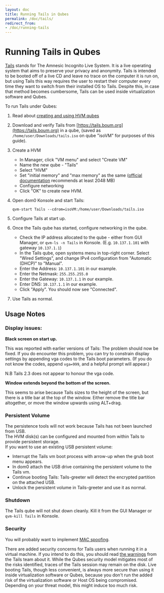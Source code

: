 ```yaml
---
layout: doc
title: Running Tails in Qubes
permalink: /doc/tails/
redirect_from:
- /doc/running-tails
---
```


Running Tails in Qubes
============================

[Tails](https://tails.boum.org) stands for The Amnesic Incognito Live System. 
It is a live operating system that aims to preserve your privacy and anonymity. 
Tails is intended to be booted off of a live CD and leave no trace on the computer it is run on, but using Tails this way requires the user to restart their computer every time they want to switch from their installed OS to Tails. 
Despite this, in case that method becomes cumbersome, Tails can be used inside virtualization software and Qubes.

To run Tails under Qubes:

1.  Read about [creating and using HVM qubes](/doc/hvm/)

2.  Download and verify Tails from [https://tails.boum.org](https://tails.boum.org) in a qube, (saved as `/home/user/Downloads/tails.iso` on qube "isoVM" for purposes of this guide).

3.  Create a HVM

    - In Manager, click "VM menu" and select "Create VM"
    - Name the new qube - "Tails"
    - Select "HVM"
    - Set "initial memory" and "max memory" as the same ([official documentation](https://tails.boum.org/doc/about/requirements/index.en.html) recommends at least 2048 MB)
    - Configure networking
    - Click "OK" to create new HVM.

4.  Open dom0 Konsole and start Tails:

        qvm-start Tails --cdrom=isoVM:/home/user/Downloads/tails.iso

5.  Configure Tails at start up.

6.  Once the Tails qube has started, configure networking in the qube.

    -  Check the IP address allocated to the qube - either from GUI Manager, or ```qvm-ls -n Tails``` in Konsole. (E.g. `10.137.1.101` with gateway `10.137.1.1`)
    -  In the Tails qube, open systems menu in top-right corner. Select "Wired Settings", and change  IPv4 configuration from "Automatic (DHCP)" to "Manual".
    -  Enter the Address:   `10.137.1.101`  in our example.
    -  Enter the Netmask:   `255.255.255.0`
    -  Enter the Gateway:   `10.137.1.1`  in our example.
    -  Enter DNS:           `10.137.1.1`  in our example.
    -  Click "Apply". You should now see "Connected".

7.  Use Tails as normal.

## Usage Notes

### Display issues:
**Black screen on start up.**

This was reported with earlier versions of Tails: The problem should now be fixed.
If you do encounter this problem, you can try to constrain display settings by appending vga codes to the Tails boot parameters.
(If you do not know the codes, append `vga=999`, and a helpful prompt will appear.)

N.B Tails 2.3 does not appear to honour the vga code.

**Window extends beyond the bottom of the screen.**

This seems to arise because Tails sizes to the height of the screen, but there is a title bar at the top of the window.
Either remove the title bar altogether, or move the window upwards using ALT+drag.

### Persistent Volume
The persistence tools will not work because Tails has not been launched from USB.  
The HVM disk(s) can be configured and mounted from within Tails to provide persistent storage.   
If you want to use an existing USB persistent volume: 
 - Interrupt the Tails vm boot process with arrow-up when the grub boot menu appears. 
 - In dom0 attach the USB drive containing the persistent volume to the Tails vm. 
 - Continue booting Tails: Tails-greeter will detect the encrypted partition on the attached USB. 
 - Unlock the persistent volume in Tails-greeter and use it as normal.

### Shutdown
The Tails qube will not shut down cleanly.
Kill it from the GUI Manager or ```qvm-kill Tails``` in Konsole.

### Security
You will probably want to implement [MAC spoofing](/doc/anonymizing-your-mac-address/).

There are added security concerns for Tails users when running it in a virtual machine.
If you intend to do this, you should read [the warnings](https://tails.boum.org/doc/advanced_topics/virtualization/) from the Tails team about it.
While the Qubes security model mitigates most of the risks identified, traces of the Tails session may remain on the disk.
Live booting Tails, though less convenient, is always more secure than using it inside virtualization software or Qubes, because you don't run the added risk of the virtualization software or Host OS being compromised.
Depending on your threat model, this might induce too much risk.
